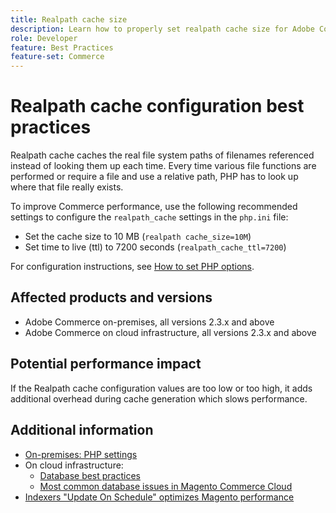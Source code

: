```yaml
---
title: Realpath cache size
description: Learn how to properly set realpath cache size for Adobe Commerce. 
role: Developer
feature: Best Practices
feature-set: Commerce
---
```


# Realpath cache configuration best practices

Realpath cache caches the real file system paths of filenames referenced instead of looking them up each time. Every time various file functions are performed or require a file and use a relative path, PHP has to look up where that file really exists.

To improve Commerce performance, use the following recommended settings to configure the `realpath_cache` settings in the `php.ini` file: 

- Set the cache size to 10 MB (`realpath cache_size=10M`)
- Set time to live (ttl) to 7200 seconds (`realpath_cache_ttl=7200`) 

For configuration instructions, see [How to set PHP options](../../../installation/prerequisites/php-settings.html#how-to-set-php-options).

## Affected products and versions

- Adobe Commerce on-premises, all versions 2.3.x and above
- Adobe Commerce on cloud infrastructure, all versions 2.3.x and above

## Potential performance impact

If the Realpath cache configuration values are too low or too high, it adds additional overhead during cache generation which slows performance.

## Additional information

- [On-premises: PHP settings](../../../performance/software.md#php-settings)
- On cloud infrastructure:
  - [Database best practices](database-on-cloud.md)
  - [Most common database issues in Magento Commerce Cloud](../maintenance/resolve-database-performance-issues.md)
- [Indexers "Update On Schedule" optimizes Magento performance](../maintenance/indexer-configuration.md)

